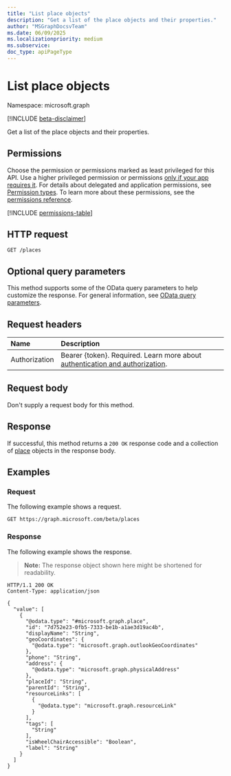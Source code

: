 ```yaml
---
title: "List place objects"
description: "Get a list of the place objects and their properties."
author: "MSGraphDocsvTeam"
ms.date: 06/09/2025
ms.localizationpriority: medium
ms.subservice:
doc_type: apiPageType
---
```


# List place objects

Namespace: microsoft.graph

[!INCLUDE [beta-disclaimer](../../includes/beta-disclaimer.md)]

Get a list of the place objects and their properties.

## Permissions

Choose the permission or permissions marked as least privileged for this API. Use a higher privileged permission or permissions [only if your app requires it](/graph/permissions-overview#best-practices-for-using-microsoft-graph-permissions). For details about delegated and application permissions, see [Permission types](/graph/permissions-overview#permission-types). To learn more about these permissions, see the [permissions reference](/graph/permissions-reference).

<!-- {
  "blockType": "permissions",
  "name": "place-list-permissions"
}
-->
[!INCLUDE [permissions-table](../includes/permissions/place-list-permissions.md)]

## HTTP request

<!-- {
  "blockType": "ignored"
}
-->
``` http
GET /places
```

## Optional query parameters

This method supports some of the OData query parameters to help customize the response. For general information, see [OData query parameters](/graph/query-parameters).

## Request headers

|Name|Description|
|:---|:---|
|Authorization|Bearer {token}. Required. Learn more about [authentication and authorization](/graph/auth/auth-concepts).|

## Request body

Don't supply a request body for this method.

## Response

If successful, this method returns a `200 OK` response code and a collection of [place](../resources/place.md) objects in the response body.

## Examples

### Request

The following example shows a request.
<!-- {
  "blockType": "request",
  "name": "list_place"
}
-->
``` http
GET https://graph.microsoft.com/beta/places
```


### Response

The following example shows the response.
>**Note:** The response object shown here might be shortened for readability.
<!-- {
  "blockType": "response",
  "truncated": true,
  "@odata.type": "microsoft.graph.place"
}
-->
``` http
HTTP/1.1 200 OK
Content-Type: application/json

{
  "value": [
    {
      "@odata.type": "#microsoft.graph.place",
      "id": "7d752e23-0fb5-7333-be1b-a1ae3d19ac4b",
      "displayName": "String",
      "geoCoordinates": {
        "@odata.type": "microsoft.graph.outlookGeoCoordinates"
      },
      "phone": "String",
      "address": {
        "@odata.type": "microsoft.graph.physicalAddress"
      },
      "placeId": "String",
      "parentId": "String",
      "resourceLinks": [
        {
          "@odata.type": "microsoft.graph.resourceLink"
        }
      ],
      "tags": [
        "String"
      ],
      "isWheelChairAccessible": "Boolean",
      "label": "String"
    }
  ]
}
```

